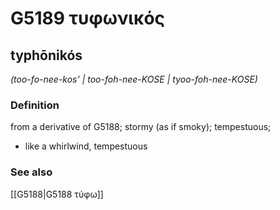 # G5189 τυφωνικός

## typhōnikós

_(too-fo-nee-kos' | too-foh-nee-KOSE | tyoo-foh-nee-KOSE)_

### Definition

from a derivative of G5188; stormy (as if smoky); tempestuous; 

- like a whirlwind, tempestuous

### See also

[[G5188|G5188 τύφω]]
